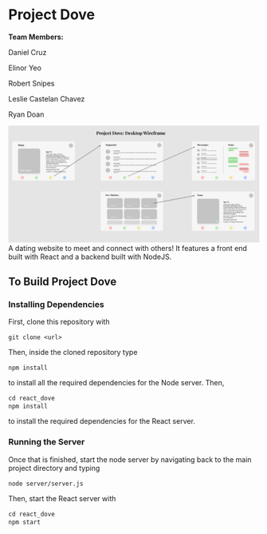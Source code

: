 # Project Dove
**Team Members:**

Daniel Cruz

Elinor Yeo

Robert Snipes

Leslie Castelan Chavez

Ryan Doan

![wireframe](README_resources/wireframe.png)
A dating website to meet and connect with others! It features a front
end built with React and a backend built with NodeJS.

## To Build Project Dove
### Installing Dependencies
First, clone this repository with
```
git clone <url>
```
Then, inside the cloned repository type
```
npm install
```
to install all the required dependencies for the Node server. Then,
```
cd react_dove
npm install
```
to install the required dependencies for the React server.

### Running the Server
Once that is finished, start the node server by navigating back to the main project directory and typing
```
node server/server.js
```
Then, start the React server with
```
cd react_dove
npm start
```
